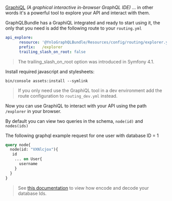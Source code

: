 [GraphiQL](https://github.com/graphql/graphiql) *(A graphical interactive in-browser GraphQL IDE)* ... 
in other words it's a powerful tool to explore your API and interact with them.

GraphQLBundle has a GraphiQL integrated and ready to start using it, 
the only that you need is add the following route to your `routing.yml`

````yaml
api_explore:
      resource: '@YnloGraphQLBundle/Resources/config/routing/explorer.yml'
      prefix:   /explorer
      trailing_slash_on_root: false
````

> The trailing_slash_on_root option was introduced in Symfony 4.1.

Install required javascript and stylesheets:

    bin/console assets:install --symlink

> If you only need use the GraphiQL tool in a dev environment add the route configuration to `routing_dev.yml` instead.

Now you can use GraphiQL to interact with your API using the path `/explorer` in your browser.

By default you can view two queries in the schema, `node(id)` and `nodes(ids)`

The following graphql example request for one user with database ID = 1

````graphql
query node{
  node(id: "VXNlcjox"){
   id
    ... on User{
      username
    }
  }
}
````

> See [this documentation](../08_Reference/01_Object_ID.md) to view how encode and decode your database Ids.